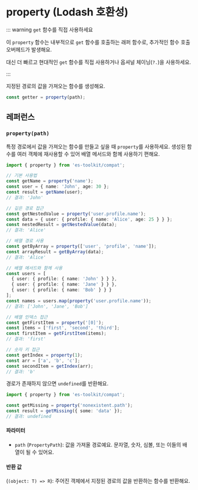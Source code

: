 # property (Lodash 호환성)

::: warning `get` 함수를 직접 사용하세요

이 `property` 함수는 내부적으로 `get` 함수를 호출하는 래퍼 함수로, 추가적인 함수 호출 오버헤드가 발생해요.

대신 더 빠르고 현대적인 `get` 함수를 직접 사용하거나 옵셔널 체이닝(`?.`)을 사용하세요.

:::

지정된 경로의 값을 가져오는 함수를 생성해요.

```typescript
const getter = property(path);
```

## 레퍼런스

### `property(path)`

특정 경로에서 값을 가져오는 함수를 만들고 싶을 때 `property`를 사용하세요. 생성된 함수를 여러 객체에 재사용할 수 있어 배열 메서드와 함께 사용하기 편해요.

```typescript
import { property } from 'es-toolkit/compat';

// 기본 사용법
const getName = property('name');
const user = { name: 'John', age: 30 };
const result = getName(user);
// 결과: 'John'

// 깊은 경로 접근
const getNestedValue = property('user.profile.name');
const data = { user: { profile: { name: 'Alice', age: 25 } } };
const nestedResult = getNestedValue(data);
// 결과: 'Alice'

// 배열 경로 사용
const getByArray = property(['user', 'profile', 'name']);
const arrayResult = getByArray(data);
// 결과: 'Alice'

// 배열 메서드와 함께 사용
const users = [
  { user: { profile: { name: 'John' } } },
  { user: { profile: { name: 'Jane' } } },
  { user: { profile: { name: 'Bob' } } }
];
const names = users.map(property('user.profile.name'));
// 결과: ['John', 'Jane', 'Bob']

// 배열 인덱스 접근
const getFirstItem = property('[0]');
const items = ['first', 'second', 'third'];
const firstItem = getFirstItem(items);
// 결과: 'first'

// 숫자 키 접근
const getIndex = property(1);
const arr = ['a', 'b', 'c'];
const secondItem = getIndex(arr);
// 결과: 'b'
```

경로가 존재하지 않으면 `undefined`를 반환해요.

```typescript
import { property } from 'es-toolkit/compat';

const getMissing = property('nonexistent.path');
const result = getMissing({ some: 'data' });
// 결과: undefined
```

#### 파라미터

- `path` (`PropertyPath`): 값을 가져올 경로예요. 문자열, 숫자, 심볼, 또는 이들의 배열이 될 수 있어요.

#### 반환 값

(`(object: T) => R`): 주어진 객체에서 지정된 경로의 값을 반환하는 함수를 반환해요.
